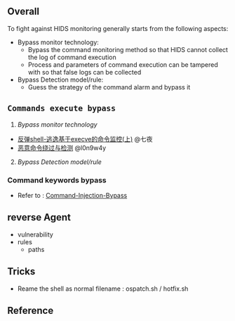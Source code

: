 
## Overall
  To fight against HIDS monitoring generally starts from the following aspects:
  
- Bypass monitor technology:
  - Bypass the command monitoring method so that HIDS cannot collect the log of command execution
  - Process and parameters of command execution can be tampered with so that false logs can be collected
- Bypass Detection model/rule:
  - Guess the strategy of the command alarm and bypass it

## `Commands execute bypass`
1. *Bypass monitor technology*
- [反弹shell-逃逸基于execve的命令监控(上)](https://cloud.tencent.com/developer/article/1560417) @七夜
- [恶意命令绕过与检测](https://l0n9w4y.cc/posts/18345/)  @l0n9w4y

2. *Bypass Detection model/rule*

### Command keywords bypass
- Refer to : [Command-Injection-Bypass](https://github.com/Jayway007/Offense-and-Deffense/tree/main/Offense/Pentest/Common-vul/Command-Injection)


## reverse Agent
- vulnerability
- rules
  - paths


## Tricks
- Reame the shell as normal filename : ospatch.sh /  hotfix.sh


## Reference




